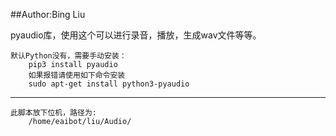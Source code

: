 ##Author:Bing Liu

pyaudio库，使用这个可以进行录音，播放，生成wav文件等等。

    默认Python没有，需要手动安装：
        pip3 install pyaudio
        如果报错请使用如下命令安装
        sudo apt-get install python3-pyaudio
---    
    此脚本放下位机，路径为:
        /home/eaibot/liu/Audio/
    
